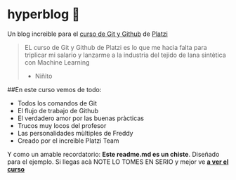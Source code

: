 # hyperblog  💙
Un blog increible para el [curso de Git y Github](https://platzi.com/) de [Platzi](https://platzi.com/)
>EL curso de Git y Github de Platzi es lo que me hacìa falta para triplicar mi salario y lanzarme a la industria del tejido de lana sintètica con Machine Learning
> - Niñito

##En este curso vemos de todo:
* Todos los comandos de Git
* El flujo de trabajo de Github
* El verdadero amor por las buenas pràcticas
* Trucos muy locos del profesor
* Las personalidades mùltiples de Freddy
* Creado por el increìble Platzi Team

Y como un amable recordatorio: **Este readme.md es un chiste**. Diseñado para el ejemplo. Si llegas acà NOTE LO TOMES EN SERIO y mejor ve [**a ver el curso**](https://platzi.com/)